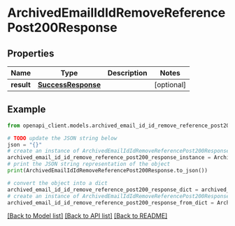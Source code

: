 # ArchivedEmailIdIdRemoveReferencePost200Response


## Properties

Name | Type | Description | Notes
------------ | ------------- | ------------- | -------------
**result** | [**SuccessResponse**](SuccessResponse.md) |  | [optional] 

## Example

```python
from openapi_client.models.archived_email_id_id_remove_reference_post200_response import ArchivedEmailIdIdRemoveReferencePost200Response

# TODO update the JSON string below
json = "{}"
# create an instance of ArchivedEmailIdIdRemoveReferencePost200Response from a JSON string
archived_email_id_id_remove_reference_post200_response_instance = ArchivedEmailIdIdRemoveReferencePost200Response.from_json(json)
# print the JSON string representation of the object
print(ArchivedEmailIdIdRemoveReferencePost200Response.to_json())

# convert the object into a dict
archived_email_id_id_remove_reference_post200_response_dict = archived_email_id_id_remove_reference_post200_response_instance.to_dict()
# create an instance of ArchivedEmailIdIdRemoveReferencePost200Response from a dict
archived_email_id_id_remove_reference_post200_response_from_dict = ArchivedEmailIdIdRemoveReferencePost200Response.from_dict(archived_email_id_id_remove_reference_post200_response_dict)
```
[[Back to Model list]](../README.md#documentation-for-models) [[Back to API list]](../README.md#documentation-for-api-endpoints) [[Back to README]](../README.md)


